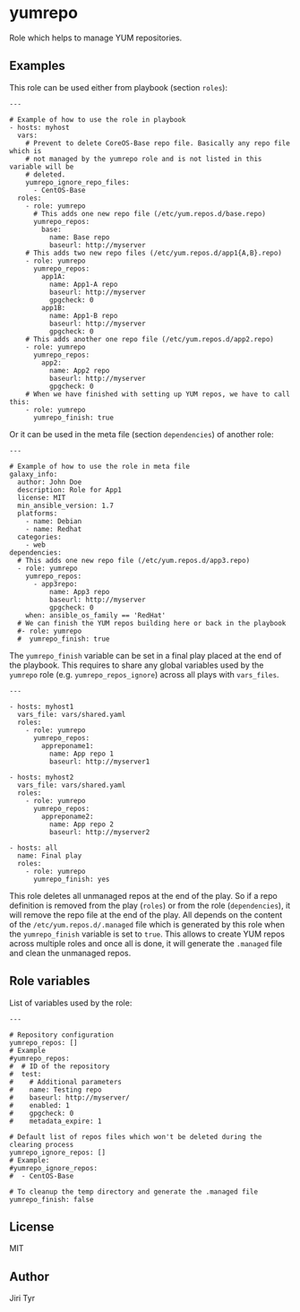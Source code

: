 yumrepo
=======

Role which helps to manage YUM repositories.


Examples
--------

This role can be used either from playbook (section `roles`):

```
---

# Example of how to use the role in playbook
- hosts: myhost
  vars:
    # Prevent to delete CoreOS-Base repo file. Basically any repo file which is
    # not managed by the yumrepo role and is not listed in this variable will be
    # deleted.
    yumrepo_ignore_repo_files:
      - CentOS-Base
  roles:
    - role: yumrepo
      # This adds one new repo file (/etc/yum.repos.d/base.repo)
      yumrepo_repos:
        base:
          name: Base repo
          baseurl: http://myserver
    # This adds two new repo files (/etc/yum.repos.d/app1{A,B}.repo)
    - role: yumrepo
      yumrepo_repos:
        app1A:
          name: App1-A repo
          baseurl: http://myserver
          gpgcheck: 0
        app1B:
          name: App1-B repo
          baseurl: http://myserver
          gpgcheck: 0
    # This adds another one repo file (/etc/yum.repos.d/app2.repo)
    - role: yumrepo
      yumrepo_repos:
        app2:
          name: App2 repo
          baseurl: http://myserver
          gpgcheck: 0
    # When we have finished with setting up YUM repos, we have to call this:
    - role: yumrepo
      yumrepo_finish: true
```

Or it can be used in the meta file (section `dependencies`) of another role:

```
---

# Example of how to use the role in meta file
galaxy_info:
  author: John Doe
  description: Role for App1
  license: MIT
  min_ansible_version: 1.7
  platforms:
    - name: Debian
    - name: Redhat
  categories:
    - web
dependencies:
  # This adds one new repo file (/etc/yum.repos.d/app3.repo)
  - role: yumrepo
    yumrepo_repos:
      - app3repo:
          name: App3 repo
          baseurl: http://myserver
          gpgcheck: 0
    when: ansible_os_family == 'RedHat'
  # We can finish the YUM repos building here or back in the playbook
  #- role: yumrepo
  #  yumrepo_finish: true
```

The `yumrepo_finish` variable can be set in a final play placed at the end of the
playbook. This requires to share any global variables used by the `yumrepo` role
(e.g. `yumrepo_repos_ignore`) across all plays with `vars_files`.

```
---

- hosts: myhost1
  vars_file: vars/shared.yaml
  roles:
    - role: yumrepo
      yumrepo_repos:
        appreponame1:
          name: App repo 1
          baseurl: http://myserver1

- hosts: myhost2
  vars_file: vars/shared.yaml
  roles:
    - role: yumrepo
      yumrepo_repos:
        appreponame2:
          name: App repo 2
          baseurl: http://myserver2

- hosts: all
  name: Final play
  roles:
    - role: yumrepo
      yumrepo_finish: yes
```

This role deletes all unmanaged repos at the end of the play. So if a repo
definition is removed from the play (`roles`) or from the role (`dependencies`),
it will remove the repo file at the end of the play. All depends on the content
of the `/etc/yum.repos.d/.managed` file which is generated by this role when the
`yumrepo_finish` variable is set to `true`. This allows to create YUM repos
across multiple roles and once all is done, it will generate the `.managed` file
and clean the unmanaged repos.


Role variables
--------------

List of variables used by the role:

```
---

# Repository configuration
yumrepo_repos: []
# Example
#yumrepo_repos:
#  # ID of the repository
#  test:
#    # Additional parameters
#    name: Testing repo
#    baseurl: http://myserver/
#    enabled: 1
#    gpgcheck: 0
#    metadata_expire: 1

# Default list of repos files which won't be deleted during the clearing process
yumrepo_ignore_repos: []
# Example:
#yumrepo_ignore_repos:
#  - CentOS-Base

# To cleanup the temp directory and generate the .managed file
yumrepo_finish: false
```


License
-------

MIT


Author
------

Jiri Tyr

